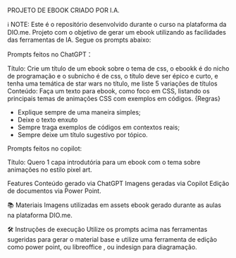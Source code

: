 PROJETO DE EBOOK CRIADO POR I.A.

ℹ️ NOTE: Este é o repositório desenvolvido durante o curso na plataforma da DIO.me.
Projeto com o objetivo de gerar um ebook utilizando as facilidades das ferramentas de IA. Segue os prompts abaixo:

Prompts feitos no ChatGPT：

Título:	Crie um título de um ebook sobre o tema de css, o ebookk é do nicho de programação e o subnicho é de css, o título deve ser épico e curto, e tenha uma temática de star wars no título, me liste 5 variações de títulos
Conteúdo: Faça um texto para ebook, como foco em CSS,  listando os principais temas de animações CSS com exemplos em códigos.
{Regras}
- Explique sempre de uma maneira simples;
- Deixe o texto enxuto
- Sempre traga exemplos de códigos em contextos reais;
- Sempre deixe um título sugestivo por tópico.

Prompts feitos no copilot:

Título: Quero 1 capa introdutória para um ebook com o tema sobre animações no estilo pixel art.

Features
Conteúdo gerado via ChatGPT
Imagens geradas via Copilot
Edição de documentos via Power Point.

📚 Materiais
Imagens utilizadas em assets
ebook gerado durante as aulas na plataforma DIO.me.                                  

🛠️ Instruções de execução
Utilize os prompts acima nas ferramentas sugeridas para gerar o material base e utilize uma ferramenta de edição como power point, ou libreoffice , ou indesign para diagramação.
